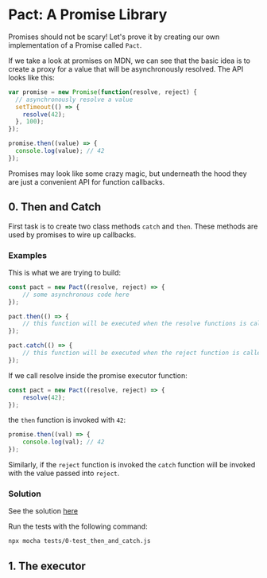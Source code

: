 # Pact: A Promise Library

Promises should not be scary! Let's prove it by creating our own implementation
of a Promise called `Pact`.

If we take a look at promises on MDN, we can see that the basic idea is to
create a proxy for a value that will be asynchronously resolved. The API looks
like this:

```javascript
var promise = new Promise(function(resolve, reject) {
  // asynchronously resolve a value
  setTimeout(() => {
    resolve(42);
  }, 100);
});

promise.then((value) => {
  console.log(value); // 42
});
```

Promises may look like some crazy magic, but underneath the hood they are just
a convenient API for function callbacks.

## 0. Then and Catch

First task is to create two class methods `catch` and `then`. These methods are
used by promises to wire up callbacks.

### Examples

This is what we are trying to build:

```javascript
const pact = new Pact((resolve, reject) => {
    // some asynchronous code here
});

pact.then(() => {
    // this function will be executed when the resolve functions is called
});

pact.catch(() => {
    // this function will be executed when the reject function is called
});
```

If we call resolve inside the promise executor function:

```javascript
const pact = new Pact((resolve, reject) => {
    resolve(42);
});
```

the `then` function is invoked with `42`:

```javascript
promise.then((val) => {
    console.log(val); // 42
});
```

Similarly, if the `reject` function is invoked the `catch` function will be
invoked with the value passed into `reject`.

### Solution

See the solution [here](https://github.com/mavix21/javascript-my_learning_process/blob/main/asynchronism/pact/src/0-then_and_catch.js)

Run the tests with the following command:

```bash
npx mocha tests/0-test_then_and_catch.js
```

## 1. The executor
